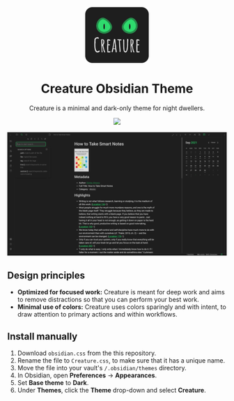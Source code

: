<div style="text-align: center">
<img src="https://raw.githubusercontent.com/marcusolsson/obsidian-creature-theme/main/logo.svg"  height="128" />
<h1>Creature Obsidian Theme</h1>
<p>Creature is a minimal and dark-only theme for night dwellers.</p>
<a href="https://www.paypal.com/donate/?hosted_button_id=NT93NXBDFWH6J"><img src="https://img.shields.io/badge/donate-paypal-blue"></a>
</div>

![Screenshot](screenshot.png)

## Design principles

- **Optimized for focused work:** Creature is meant for deep work and aims to remove distractions so that you can perform your best work.
- **Minimal use of colors:** Creature uses colors sparingly and with intent, to draw attention to primary actions and within workflows.

## Install manually

1. Download `obsidian.css` from the this repository.
1. Rename the file to `Creature.css`, to make sure that it has a unique name.
1. Move the file into your vault's `/.obsidian/themes` directory.
1. In Obsidian, open **Preferences** -> **Appearances**.
1. Set **Base theme** to **Dark**.
1. Under **Themes**, click the **Theme** drop-down and select **Creature**.
